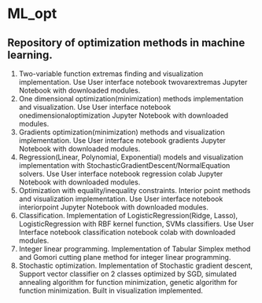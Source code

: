 # ML_opt
## Repository of optimization methods in machine learning.
1. Two-variable function extremas finding and visualization implementation. Use User interface notebook twovarextremas Jupyter Notebook with downloaded modules.
2. One dimensional optimization(minimization) methods implementation and visualization. Use User interface notebook onedimensionaloptimization Jupyter Notebook with downloaded modules.
3. Gradients optimization(minimization) methods and visualization implementation. Use User interface notebook gradients Jupyter Notebook with downloaded modules.
4. Regression(Linear, Polynomial, Exponential) models and visualization implementation with StochasticGradientDescent/NormalEquation solvers. Use User interface notebook regression colab Jupyter Notebook with downloaded modules.
5. Optimization with equality/inequality constraints. Interior point methods and visualization implementation. Use User interface notebook interiorpoint Jupyter Notebook with downloaded modules.
6. Classification. Implementation of LogisticRegression(Ridge, Lasso), LogisticRegression with RBF kernel function, SVMs classifiers. Use User Interface notebook classification notebook colab with downloaded modules.
7. Integer linear programming. Implementation of Tabular Simplex method and Gomori cutting plane method for integer linear programming.
8. Stochastic optimization. Implementation of Stochastic gradient descent, Support vector classifier on 2 classes optimized by SGD, simulated annealing algorithm for function minimization, genetic algorithm for function minimization. Built in visualization implemented.
